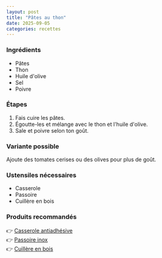 ```yaml
---
layout: post
title: "Pâtes au thon"
date: 2025-09-05
categories: recettes
---
```


### Ingrédients
- Pâtes
- Thon
- Huile d'olive
- Sel
- Poivre

### Étapes
1. Fais cuire les pâtes.
2. Égoutte-les et mélange avec le thon et l'huile d'olive.
3. Sale et poivre selon ton goût.

### Variante possible
Ajoute des tomates cerises ou des olives pour plus de goût.

### Ustensiles nécessaires
- Casserole
- Passoire
- Cuillère en bois

### Produits recommandés
👉 [Casserole antiadhésive](TON-LIEN-AMAZON)  
👉 [Passoire inox](TON-LIEN-AMAZON)  
👉 [Cuillère en bois](TON-LIEN-AMAZON)
